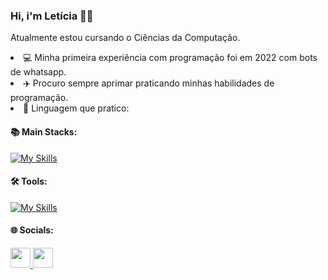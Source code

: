 ### Hi, i'm Letícia 👋😁

Atualmente estou cursando o Ciências da Computação.
<li>💻 Minha primeira experiência com programação foi em 2022 com bots de whatsapp.
<li>✈️ Procuro sempre aprimar praticando minhas habilidades de programação.
<li>🎯 Linguagem que pratico:

#### 📚 Main Stacks:

[![My Skills](https://skillicons.dev/icons?i=js,html,css,python,java,mysql)](https://skillicons.dev)

#### 🛠 Tools:

[![My Skills](https://skillicons.dev/icons?i=netlify,vscode,idea,figma,notion)](https://skillicons.dev)

#### 🌐 Socials:

<p align="left"> <a href="https://github.com/Frutuoozo" target="_blank" rel="noreferrer"> <picture> <source media="(prefers-color-scheme: dark)" srcset="https://raw.githubusercontent.com/danielcranney/readme-generator/main/public/icons/socials/github-dark.svg" /> <source media="(prefers-color-scheme: light)" srcset="https://raw.githubusercontent.com/danielcranney/readme-generator/main/public/icons/socials/github.svg" /> <img src="https://raw.githubusercontent.com/danielcranney/readme-generator/main/public/icons/socials/github.svg" width="32" height="32" /> </picture> </a> <a href="https://www.linkedin.com/in/leticiafrutuozocc/" target="_blank" rel="noreferrer"> <picture> <source media="(prefers-color-scheme: dark)" srcset="https://raw.githubusercontent.com/danielcranney/readme-generator/main/public/icons/socials/linkedin-dark.svg" /> <source media="(prefers-color-scheme: light)" srcset="https://raw.githubusercontent.com/danielcranney/readme-generator/main/public/icons/socials/linkedin.svg" /> <img src="https://raw.githubusercontent.com/danielcranney/readme-generator/main/public/icons/socials/linkedin.svg" width="32" height="32" /> </picture> </a></p>
